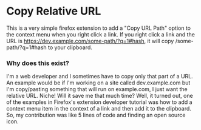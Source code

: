 # Copy Relative URL

This is a very simple firefox extension to add a "Copy URL Path" option to the context menu when you right click a link. If you right click a link and the URL is https://dev.example.com/some-path/?q=1#hash, it will copy /some-path/?q=1#hash to your clipboard.

### Why does this exist?

I'm a web developer and I sometimes have to copy only that part of a URL. An example would be if I'm working on a site called dev.example.com but I'm copy/pasting something that will run on example.com, I just want the relative URL. Niche! Will it save me that much time? Well, it turned out, one of the examples in Firefox's extension developer tutorial was how to add a context menu item in the context of a link and then add it to the clipboard. So, my contribution was like 5 lines of code and finding an open source icon.